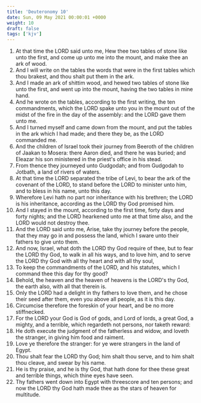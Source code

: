 ```yaml
---
title: 'Deuteronomy 10'
date: Sun, 09 May 2021 00:00:01 +0000
weight: 10
draft: false
tags: ['kjv'] 
---
```


1. At that time the LORD said unto me, Hew thee two tables of stone like unto the first, and come up unto me into the mount, and make thee an ark of wood.
2. And I will write on the tables the words that were in the first tables which thou brakest, and thou shalt put them in the ark.
3. And I made an ark of shittim wood, and hewed two tables of stone like unto the first, and went up into the mount, having the two tables in mine hand.
4. And he wrote on the tables, according to the first writing, the ten commandments, which the LORD spake unto you in the mount out of the midst of the fire in the day of the assembly: and the LORD gave them unto me.
5. And I turned myself and came down from the mount, and put the tables in the ark which I had made; and there they be, as the LORD commanded me.
6. And the children of Israel took their journey from Beeroth of the children of Jaakan to Mosera: there Aaron died, and there he was buried; and Eleazar his son ministered in the priest's office in his stead.
7. From thence they journeyed unto Gudgodah; and from Gudgodah to Jotbath, a land of rivers of waters.
8. At that time the LORD separated the tribe of Levi, to bear the ark of the covenant of the LORD, to stand before the LORD to minister unto him, and to bless in his name, unto this day.
9. Wherefore Levi hath no part nor inheritance with his brethren; the LORD is his inheritance, according as the LORD thy God promised him.
10. And I stayed in the mount, according to the first time, forty days and forty nights; and the LORD hearkened unto me at that time also, and the LORD would not destroy thee.
11. And the LORD said unto me, Arise, take thy journey before the people, that they may go in and possess the land, which I sware unto their fathers to give unto them.
12. And now, Israel, what doth the LORD thy God require of thee, but to fear the LORD thy God, to walk in all his ways, and to love him, and to serve the LORD thy God with all thy heart and with all thy soul,
13. To keep the commandments of the LORD, and his statutes, which I command thee this day for thy good?
14. Behold, the heaven and the heaven of heavens is the LORD's thy God, the earth also, with all that therein is.
15. Only the LORD had a delight in thy fathers to love them, and he chose their seed after them, even you above all people, as it is this day.
16. Circumcise therefore the foreskin of your heart, and be no more stiffnecked.
17. For the LORD your God is God of gods, and Lord of lords, a great God, a mighty, and a terrible, which regardeth not persons, nor taketh reward:
18. He doth execute the judgment of the fatherless and widow, and loveth the stranger, in giving him food and raiment.
19. Love ye therefore the stranger: for ye were strangers in the land of Egypt.
20. Thou shalt fear the LORD thy God; him shalt thou serve, and to him shalt thou cleave, and swear by his name.
21. He is thy praise, and he is thy God, that hath done for thee these great and terrible things, which thine eyes have seen.
22. Thy fathers went down into Egypt with threescore and ten persons; and now the LORD thy God hath made thee as the stars of heaven for multitude.
